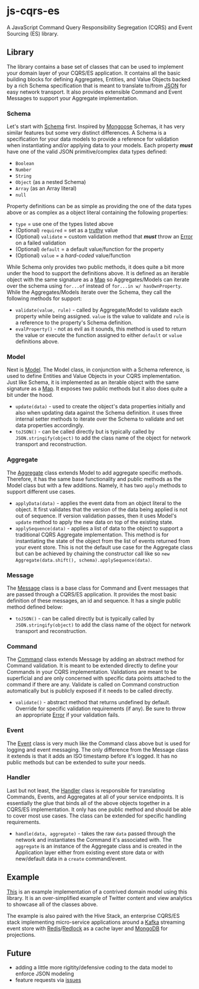 # js-cqrs-es
A JavaScript Command Query Responsibility Segregation (CQRS) and Event Sourcing (ES) library.

## Library
The library contains a base set of classes that can be used to implement your domain layer of your CQRS/ES application. It contains all the basic building blocks for defining Aggregates, Entities, and Value Objects backed by a rich Schema specification that is meant to translate to/from [JSON](https://developer.mozilla.org/en-US/docs/Web/JavaScript/Reference/Global_Objects/JSON#JavaScript_Object_Notation) for easy network transport. It also provides extensible Command and Event Messages to support your Aggregate implementation.

### Schema
Let's start with [Schema](./src/js/Schema.js) first. Inspired by [Mongoose](http://mongoosejs.com/) Schemas, it has very similar features but some very distinct differences. A Schema is a specification for your data models to provide a reference for validation when instantiating and/or applying data to your models. Each property ***must*** have one of the valid JSON primitive/complex data types defined:
- `Boolean`
- `Number`
- `String`
- `Object` (as a nested Schema)
- `Array` (as an Array literal)
- `null`

Property definitions can be as simple as providing the one of the data types above or as complex as a object literal containing the following properties:
- `type` = use one of the types listed above
- (Optional) `required` = set as a [truthy](https://developer.mozilla.org/en-US/docs/Glossary/Truthy) value
- (Optional) `validate` = custom validation method that ***must*** throw an [Error](https://developer.mozilla.org/en-US/docs/Web/JavaScript/Reference/Global_Objects/Error#Error_types) on a failed validation
- (Optional) `default` = a default value/function for the property
- (Optional) `value` = a *hard-coded* value/function

While Schema only provides two public methods, it does quite a bit more under the hood to support the definitions above. It is defined as an iterable object with the same signature as a [Map](https://developer.mozilla.org/en-US/docs/Web/JavaScript/Reference/Global_Objects/Map) so Aggregates/Models can iterate over the schema using `for...of` instead of `for...in w/ hasOwnProperty`. While the Aggregates/Models iterate over the Schema, they call the following methods for support:
- `validate(value, rule)` - called by Aggregate/Model to validate each property while being assigned. `value` is the value to validate and `rule` is a reference to the property's Schema definition.
- `evalProperty()` - not as evil as it sounds, this method is used to return the value or execute the function assigned to either `default` or `value` definitions above.

### Model
Next is [Model](./src/js/Model.js). The Model class, in conjunction with a Schema reference, is used to define Entities and Value Objects in your CQRS implementation. Just like Schema, it is implemented as an iterable object with the same signature as a [Map](https://developer.mozilla.org/en-US/docs/Web/JavaScript/Reference/Global_Objects/Map). It exposes two public methods but it also does quite a bit under the hood.
- `update(data)` - used to create the object's data properties initially and also when updating data against the Schema definition. it uses three internal setter methods to iterate over the Schema to validate and set data properties accordingly.
- `toJSON()` - can be called directly but is typically called by `JSON.stringify(object)` to add the class name of the object for network transport and reconstruction.

### Aggregate
The [Aggregate](./src/js/Aggregate.js) class extends Model to add aggregate specific methods. Therefore, it has the same base functionality and public methods as the Model class but with a few additions. Namely, it has two `apply` methods to support different use cases.
- `applyData(data)` - applies the event data from an object literal to the object. It first validates that the version of the data being applied is not out of sequence. If version validation passes, then it uses Model's `update` method to apply the new data on top of the existing state.
- `applySequence(data)` - applies a list of data to the object to support a traditional CQRS Aggregate implementation. This method is for instantiating the state of the object from the list of events returned from your event store. This is not the default use case for the Aggregate class but can be achieved by chaining the constructor call like so `new Aggregate(data.shift(), schema).applySequence(data)`.

### Message
The [Message](./src/js/Message.js) class is a base class for Command and Event messages that are passed through a CQRS/ES application. It provides the most basic definition of these messages, an id and sequence. It has a single public method defined below:
- `toJSON()` - can be called directly but is typically called by `JSON.stringify(object)` to add the class name of the object for network transport and reconstruction.

### Command
The [Command](./src/js/Command.js) class extends Message by adding an abstract method for Command validation. It is meant to be extended directly to define your Commands in your CQRS implementation. Validations are meant to be superficial and are only concerned with specific data points attached to the command if there are any. Validate is called on Command construction automatically but is publicly exposed if it needs to be called directly.
- `validate()` - abstract method that returns undefined by default. Override for specific validation requirements (if any). Be sure to throw an appropriate [Error](https://developer.mozilla.org/en-US/docs/Web/JavaScript/Reference/Global_Objects/Error#Error_types) if your validation fails.

### Event
The [Event](./src/js/Event.js) class is very much like the Command class above but is used for logging and event messaging. The only difference from the Message class it extends is that it adds an ISO timestamp before it's logged. It has no public methods but can be extended to suite your needs.

### Handler
Last but not least, the [Handler](./src/js/Handler.js) class is responsible for translating Commands, Events, and Aggregates at all of your service endpoints. It is essentially the glue that binds all of the above objects together in a CQRS/ES implementation. It only has one public method and should be able to cover most use cases. The class can be extended for specific handling requirements.
- `handle(data, aggregate)` - takes the raw `data` passed through the network and instantiates the Command it's associated with. The `aggregate` is an instance of the Aggregate class and is created in the Application layer either from existing event store data or with new/default data in a `create` command/event.

## Example
[This](https://www.npmjs.com/package/js-cqrs-es-domain-module) is an example implementation of a contrived domain model using this library. It is an over-simplified example of Twitter content and view analytics to showcase all of the classes above.

The example is also paired with the Hive Stack, an enterprise CQRS/ES stack implementing micro-service applications around a [Kafka](https://kafka.apache.org) streaming event store with [Redis](https://redis.io/)/[Redlock](https://redis.io/topics/distlock) as a cache layer and [MongoDB](https://www.mongodb.com/) for projections.

## Future
- adding a little more rigitity/defensive coding to the data model to enforce JSON modeling
- feature requests via [issues](https://github.com/aeilers/js-cqrs-es/issues)

